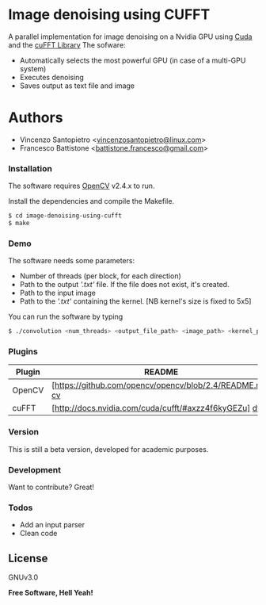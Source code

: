 # Image denoising using CUFFT

A parallel implementation for image denoising on a Nvidia GPU using [Cuda][cu] and the [cuFFT Library][df1]
The sofware:
  - Automatically selects the most powerful GPU (in case of a multi-GPU system)
  - Executes denoising
  - Saves output as text file and image

# Authors

  - Vincenzo Santopietro <<vincenzosantopietro@linux.com>>
  - Francesco Battistone <<battistone.francesco@gmail.com>>

### Installation
The software requires [OpenCV](http://opencv.org/opencv-v2-4-2-released.html) v2.4.x to run.

Install the dependencies and compile the Makefile.

```sh
$ cd image-denoising-using-cufft
$ make
```
### Demo 
The software needs some parameters: 
  - Number of threads (per block, for each direction)
  - Path to the output *'.txt'* file. If the file does not exist, it's created.
  - Path to the input image
  - Path to the *'.txt'* containing the kernel. [NB kernel's size is fixed to 5x5]
 
You can run the software by typing
```sh
$ ./convolution <num_threads> <output_file_path> <image_path> <kernel_path>
```
### Plugins

| Plugin | README |
| ------ | ------ |
| OpenCV | [https://github.com/opencv/opencv/blob/2.4/README.md] [cv] |
| cuFFT | [http://docs.nvidia.com/cuda/cufft/#axzz4f6kyGEZu] [df1] |

### Version

This is still a beta version, developed for academic purposes.

### Development

Want to contribute? Great!



### Todos

 - Add an input parser 
 - Clean code

License
----

GNUv3.0


**Free Software, Hell Yeah!**

[//]: # (These are reference links used in the body of this note and get stripped out when the markdown processor does its job. There is no need to format nicely because it shouldn't be seen. Thanks SO - http://stackoverflow.com/questions/4823468/store-comments-in-markdown-syntax)


   [cu]: <https://developer.nvidia.com/cuda-zone>
   [df1]: <https://developer.nvidia.com/cufft>
   [cv]: <http://opencv.org/opencv-v2-4-2-released.html>
   >
